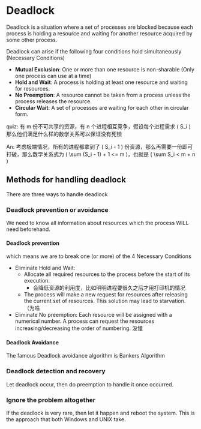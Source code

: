 # Deadlock

Deadlock is a situation where a set of processes are blocked because each process is holding a resource and waiting for another resource acquired by some other process.
 
Deadlock can arise if the following four conditions hold simultaneously (Necessary Conditions)

- **Mutual Exclusion**: One or more than one resource is non-sharable (Only one process can use at a time)
- **Hold and Wait**: A process is holding at least one resource and waiting for resources.
- **No Preemption**: A resource cannot be taken from a process unless the process releases the resource.
- **Circular Wait**: A set of processes are waiting for each other in circular form.

quiz: 有 m 份不可共享的资源，有 n 个进程相互竞争，假设每个进程需求 \( S_i \) 那么他们满足什么样的数学关系可以保证没有死锁

An: 考虑极端情况，所有的进程都拿到了 \( S_i - 1 \) 份资源，那么再需要一份即可打破，那么数学关系式为 \( \sum (S_i - 1) + 1 <= m \)，也就是 \( \sum S_i < m + n \)


## Methods for handling deadlock

There are three ways to handle deadlock

### Deadlock prevention or avoidance

We need to know all information about resources which the process WILL need beforehand. 

#### Deadlock prevention

which means we are to break one (or more) of the 4 Necessary Conditions

- Eliminate Hold and Wait: 
  - Allocate all required resources to the process before the start of its execution. 
    - 会降低资源的利用度，比如明明进程要很久之后才用打印机的情况
  - The process will make a new request for resources after releasing the current set of resources. This solution may lead to starvation. （为啥
- Eliminate No preemption: Each resource will be assigned with a numerical number. A process can request the resources increasing/decreasing the order of numbering. 没懂

#### Deadlock Avoidance

The famous Deadlock avoidance algorithm is Bankers Algorithm


### Deadlock detection and recovery

Let deadlock occur, then do preemption to handle it once occurred.

### Ignore the problem altogether

If the deadlock is very rare, then let it happen and reboot the system. This is the approach that both Windows and UNIX take.
